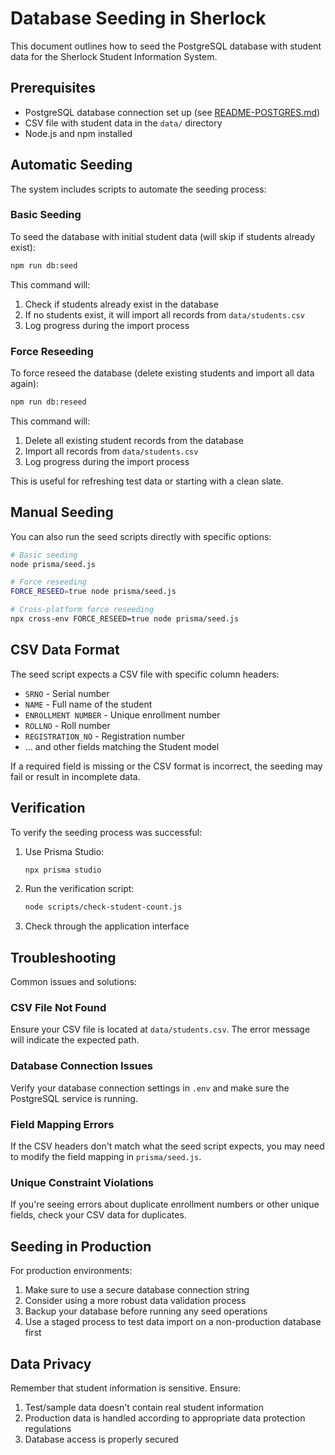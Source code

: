 # Database Seeding in Sherlock

This document outlines how to seed the PostgreSQL database with student data for the Sherlock Student Information System.

## Prerequisites

- PostgreSQL database connection set up (see [README-POSTGRES.md](./README-POSTGRES.md))
- CSV file with student data in the `data/` directory
- Node.js and npm installed

## Automatic Seeding

The system includes scripts to automate the seeding process:

### Basic Seeding

To seed the database with initial student data (will skip if students already exist):

```bash
npm run db:seed
```

This command will:
1. Check if students already exist in the database
2. If no students exist, it will import all records from `data/students.csv`
3. Log progress during the import process

### Force Reseeding

To force reseed the database (delete existing students and import all data again):

```bash
npm run db:reseed
```

This command will:
1. Delete all existing student records from the database
2. Import all records from `data/students.csv`
3. Log progress during the import process

This is useful for refreshing test data or starting with a clean slate.

## Manual Seeding

You can also run the seed scripts directly with specific options:

```bash
# Basic seeding
node prisma/seed.js

# Force reseeding
FORCE_RESEED=true node prisma/seed.js

# Cross-platform force reseeding
npx cross-env FORCE_RESEED=true node prisma/seed.js
```

## CSV Data Format

The seed script expects a CSV file with specific column headers:

- `SRNO` - Serial number
- `NAME` - Full name of the student
- `ENROLLMENT NUMBER` - Unique enrollment number
- `ROLLNO` - Roll number
- `REGISTRATION_NO` - Registration number
- ... and other fields matching the Student model

If a required field is missing or the CSV format is incorrect, the seeding may fail or result in incomplete data.

## Verification

To verify the seeding process was successful:

1. Use Prisma Studio:
   ```bash
   npx prisma studio
   ```

2. Run the verification script:
   ```bash
   node scripts/check-student-count.js
   ```
   
3. Check through the application interface

## Troubleshooting

Common issues and solutions:

### CSV File Not Found

Ensure your CSV file is located at `data/students.csv`. The error message will indicate the expected path.

### Database Connection Issues

Verify your database connection settings in `.env` and make sure the PostgreSQL service is running.

### Field Mapping Errors

If the CSV headers don't match what the seed script expects, you may need to modify the field mapping in `prisma/seed.js`.

### Unique Constraint Violations

If you're seeing errors about duplicate enrollment numbers or other unique fields, check your CSV data for duplicates.

## Seeding in Production

For production environments:

1. Make sure to use a secure database connection string
2. Consider using a more robust data validation process
3. Backup your database before running any seed operations
4. Use a staged process to test data import on a non-production database first

## Data Privacy

Remember that student information is sensitive. Ensure:

1. Test/sample data doesn't contain real student information
2. Production data is handled according to appropriate data protection regulations
3. Database access is properly secured 